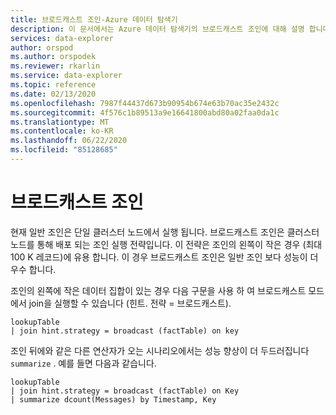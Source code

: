 ```yaml
---
title: 브로드캐스트 조인-Azure 데이터 탐색기
description: 이 문서에서는 Azure 데이터 탐색기의 브로드캐스트 조인에 대해 설명 합니다.
services: data-explorer
author: orspod
ms.author: orspodek
ms.reviewer: rkarlin
ms.service: data-explorer
ms.topic: reference
ms.date: 02/13/2020
ms.openlocfilehash: 7987f44437d673b90954b674e63b70ac35e2432c
ms.sourcegitcommit: 4f576c1b89513a9e16641800abd80a02faa0da1c
ms.translationtype: MT
ms.contentlocale: ko-KR
ms.lasthandoff: 06/22/2020
ms.locfileid: "85128685"
---
```

# <a name="broadcast-join"></a>브로드캐스트 조인

현재 일반 조인은 단일 클러스터 노드에서 실행 됩니다.
브로드캐스트 조인은 클러스터 노드를 통해 배포 되는 조인 실행 전략입니다. 이 전략은 조인의 왼쪽이 작은 경우 (최대 100 K 레코드)에 유용 합니다. 이 경우 브로드캐스트 조인은 일반 조인 보다 성능이 더 우수 합니다.

조인의 왼쪽에 작은 데이터 집합이 있는 경우 다음 구문을 사용 하 여 브로드캐스트 모드에서 join을 실행할 수 있습니다 (힌트. 전략 = 브로드캐스트).

```kusto
lookupTable 
| join hint.strategy = broadcast (factTable) on key
```

조인 뒤에와 같은 다른 연산자가 오는 시나리오에서는 성능 향상이 더 두드러집니다 `summarize` . 예를 들면 다음과 같습니다.

```kusto
lookupTable 
| join hint.strategy = broadcast (factTable) on Key
| summarize dcount(Messages) by Timestamp, Key
```